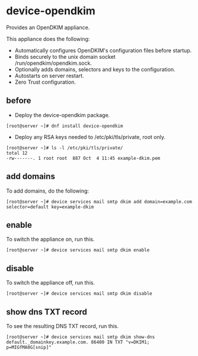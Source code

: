 # device-opendkim
Provides an OpenDKIM appliance.

This appliance does the following:

- Automatically configures OpenDKIM's configuration files before startup.
- Binds securely to the unix domain socket /run/opendkim/opendkim.sock.
- Optionally adds domains, selectors and keys to the configuration.
- Autostarts on server restart.
- Zero Trust configuration.

## before

- Deploy the device-opendkim package.

```
[root@server ~]# dnf install device-opendkim
```

- Deploy any RSA keys needed to /etc/pki/tls/private, root only.

```
[root@server ~]# ls -l /etc/pki/tls/private/
total 12
-rw-------. 1 root root  887 Oct  4 11:45 example-dkim.pem
```

## add domains

To add domains, do the following:

```
[root@server ~]# device services mail smtp dkim add domain=example.com selector=default key=example-dkim
```

## enable

To switch the appliance on, run this.

```
[root@server ~]# device services mail smtp dkim enable 
```

## disable

To switch the appliance off, run this.

```
[root@server ~]# device services mail smtp dkim disable  
```

## show dns TXT record

To see the resulting DNS TXT record, run this.

```
[root@server ~]# device services mail smtp dkim show-dns 
default._domainkey.example.com. 86400 IN TXT "v=DKIM1; p=MIGfMA0G[snip]"
```

